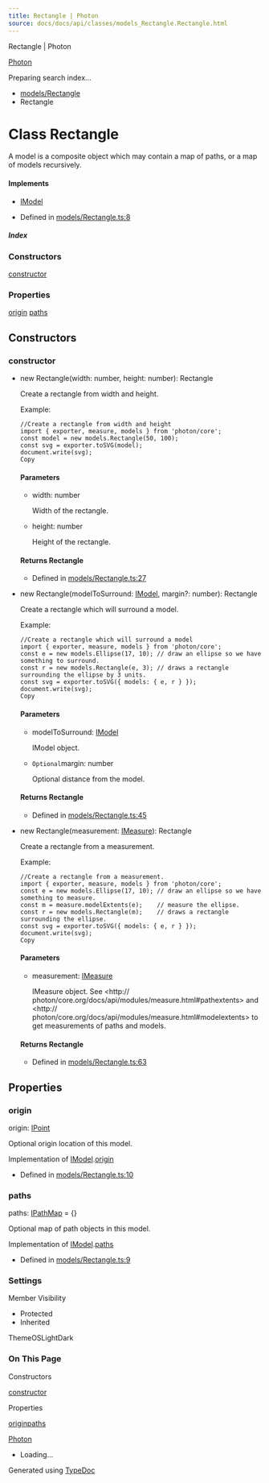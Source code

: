 ```yaml
---
title: Rectangle | Photon
source: docs/docs/api/classes/models_Rectangle.Rectangle.html
---
```


Rectangle | Photon

[Photon](../index.md)




Preparing search index...

* [models/Rectangle](../modules/models_Rectangle.md)
* Rectangle

# Class Rectangle

A model is a composite object which may contain a map of paths, or a map of models recursively.

#### Implements

* [IModel](../interfaces/core_schema.IModel.md)

* Defined in [models/Rectangle.ts:8](https://github.com/mwhite454/photon/blob/main/packages/photon/src/models/Rectangle.ts#L8)

##### Index

### Constructors

[constructor](#constructor)

### Properties

[origin](#origin)
[paths](#paths)

## Constructors

### constructor

* new Rectangle(width: number, height: number): Rectangle

  Create a rectangle from width and height.

  Example:

  ```
  //Create a rectangle from width and height
  import { exporter, measure, models } from 'photon/core';
  const model = new models.Rectangle(50, 100);
  const svg = exporter.toSVG(model);
  document.write(svg);
  Copy
  ```

  #### Parameters

  + width: number

    Width of the rectangle.
  + height: number

    Height of the rectangle.

  #### Returns Rectangle

  + Defined in [models/Rectangle.ts:27](https://github.com/mwhite454/photon/blob/main/packages/photon/src/models/Rectangle.ts#L27)
* new Rectangle(modelToSurround: [IModel](../interfaces/core_schema.IModel.md), margin?: number): Rectangle

  Create a rectangle which will surround a model.

  Example:

  ```
  //Create a rectangle which will surround a model
  import { exporter, measure, models } from 'photon/core';
  const e = new models.Ellipse(17, 10); // draw an ellipse so we have something to surround.
  const r = new models.Rectangle(e, 3); // draws a rectangle surrounding the ellipse by 3 units.
  const svg = exporter.toSVG({ models: { e, r } });
  document.write(svg);
  Copy
  ```

  #### Parameters

  + modelToSurround: [IModel](../interfaces/core_schema.IModel.md)

    IModel object.
  + `Optional`margin: number

    Optional distance from the model.

  #### Returns Rectangle

  + Defined in [models/Rectangle.ts:45](https://github.com/mwhite454/photon/blob/main/packages/photon/src/models/Rectangle.ts#L45)
* new Rectangle(measurement: [IMeasure](../interfaces/core_maker.IMeasure.md)): Rectangle

  Create a rectangle from a measurement.

  Example:

  ```
  //Create a rectangle from a measurement.
  import { exporter, measure, models } from 'photon/core';
  const e = new models.Ellipse(17, 10); // draw an ellipse so we have something to measure.
  const m = measure.modelExtents(e);    // measure the ellipse.
  const r = new models.Rectangle(m);    // draws a rectangle surrounding the ellipse.
  const svg = exporter.toSVG({ models: { e, r } });
  document.write(svg);
  Copy
  ```

  #### Parameters

  + measurement: [IMeasure](../interfaces/core_maker.IMeasure.md)

    IMeasure object. See <http:// photon/core.org/docs/api/modules/measure.html#pathextents> and <http:// photon/core.org/docs/api/modules/measure.html#modelextents> to get measurements of paths and models.

  #### Returns Rectangle

  + Defined in [models/Rectangle.ts:63](https://github.com/mwhite454/photon/blob/main/packages/photon/src/models/Rectangle.ts#L63)

## Properties

### origin

origin: [IPoint](../interfaces/core_schema.IPoint.md)

Optional origin location of this model.

Implementation of [IModel](../interfaces/core_schema.IModel.md).[origin](../interfaces/core_schema.IModel.md#origin)

* Defined in [models/Rectangle.ts:10](https://github.com/mwhite454/photon/blob/main/packages/photon/src/models/Rectangle.ts#L10)

### paths

paths: [IPathMap](../interfaces/core_schema.IPathMap.md) = {}

Optional map of path objects in this model.

Implementation of [IModel](../interfaces/core_schema.IModel.md).[paths](../interfaces/core_schema.IModel.md#paths)

* Defined in [models/Rectangle.ts:9](https://github.com/mwhite454/photon/blob/main/packages/photon/src/models/Rectangle.ts#L9)

### Settings

Member Visibility

* Protected
* Inherited

ThemeOSLightDark

### On This Page

Constructors

[constructor](#constructor)

Properties

[origin](#origin)[paths](#paths)

[Photon](../index.md)

* Loading...

Generated using [TypeDoc](https://typedoc.org/)
